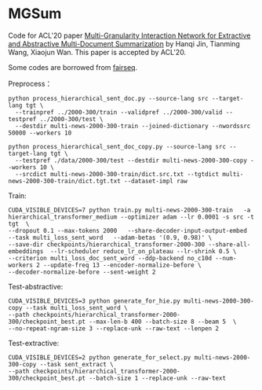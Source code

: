 # MGSum
Code for ACL'20 paper [Multi-Granularity Interaction Network for Extractive and Abstractive Multi-Document Summarization](https://www.aclweb.org/anthology/2020.acl-main.556/) by Hanqi Jin, Tianming Wang, Xiaojun Wan. This paper is accepted by ACL'20.

Some codes are borrowed from [fairseq](https://github.com/pytorch/fairseq).

Preprocess：
```
python process_hierarchical_sent_doc.py --source-lang src --target-lang tgt \
  --trainpref ../2000-300/train --validpref ../2000-300/valid --testpref ../2000-300/test \
  --destdir multi-news-2000-300-train --joined-dictionary --nwordssrc 50000 --workers 10
```
```
python process_hierarchical_sent_doc_copy.py --source-lang src --target-lang tgt \
  --testpref ./data/2000-300/test --destdir multi-news-2000-300-copy --workers 10 \
  --srcdict multi-news-2000-300-train/dict.src.txt --tgtdict multi-news-2000-300-train/dict.tgt.txt --dataset-impl raw
```

Train:
```
CUDA_VISIBLE_DEVICES=7 python train.py multi-news-2000-300-train   -a hierarchical_transformer_medium --optimizer adam --lr 0.0001 -s src -t tgt  \
--dropout 0.1 --max-tokens 2000   --share-decoder-input-output-embed   --task multi_loss_sent_word   --adam-betas '(0.9, 0.98)' \
--save-dir checkpoints/hierarchical_transformer-2000-300 --share-all-embeddings  --lr-scheduler reduce_lr_on_plateau --lr-shrink 0.5 \
--criterion multi_loss_doc_sent_word --ddp-backend no_c10d --num-workers 2 --update-freq 13 --encoder-normalize-before \
--decoder-normalize-before --sent-weight 2
```

Test-abstractive:
```
CUDA_VISIBLE_DEVICES=3 python generate_for_hie.py multi-news-2000-300-copy --task multi_loss_sent_word \
--path checkpoints/hierarchical_transformer-2000-300/checkpoint_best.pt --max-len-b 400 --batch-size 8 --beam 5  \
--no-repeat-ngram-size 3 --replace-unk --raw-text --lenpen 2  
```

Test-extractive:
```
CUDA_VISIBLE_DEVICES=2 python generate_for_select.py multi-news-2000-300-copy --task sent_extract \
--path checkpoints/hierarchical_transformer-2000-300/checkpoint_best.pt --batch-size 1 --replace-unk --raw-text
```


